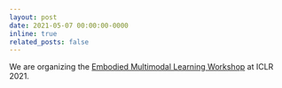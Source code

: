 ```yaml
---
layout: post
date: 2021-05-07 00:00:00-0000
inline: true
related_posts: false
---
```


We are organizing the [Embodied Multimodal Learning Workshop](https://eml-workshop.github.io/) at ICLR 2021.

